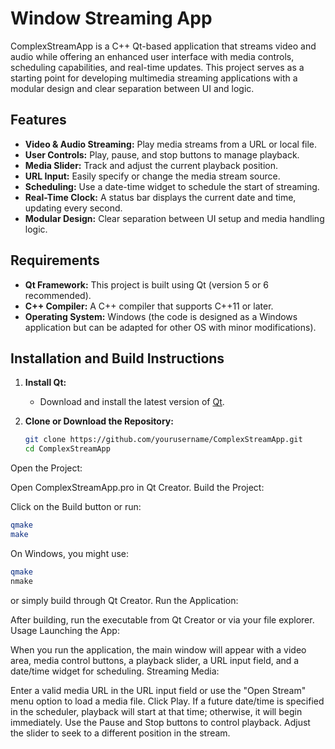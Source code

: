 # Window Streaming App

ComplexStreamApp is a C++ Qt-based application that streams video and audio while offering an enhanced user interface with media controls, scheduling capabilities, and real-time updates. This project serves as a starting point for developing multimedia streaming applications with a modular design and clear separation between UI and logic.

## Features

- **Video & Audio Streaming:** Play media streams from a URL or local file.
- **User Controls:** Play, pause, and stop buttons to manage playback.
- **Media Slider:** Track and adjust the current playback position.
- **URL Input:** Easily specify or change the media stream source.
- **Scheduling:** Use a date-time widget to schedule the start of streaming.
- **Real-Time Clock:** A status bar displays the current date and time, updating every second.
- **Modular Design:** Clear separation between UI setup and media handling logic.

## Requirements

- **Qt Framework:** This project is built using Qt (version 5 or 6 recommended).
- **C++ Compiler:** A C++ compiler that supports C++11 or later.
- **Operating System:** Windows (the code is designed as a Windows application but can be adapted for other OS with minor modifications).

## Installation and Build Instructions

1. **Install Qt:**
   - Download and install the latest version of [Qt](https://www.qt.io/download).

2. **Clone or Download the Repository:**
   ```bash
   git clone https://github.com/yourusername/ComplexStreamApp.git
   cd ComplexStreamApp
   ```
Open the Project:

Open ComplexStreamApp.pro in Qt Creator.
Build the Project:

Click on the Build button or run:

```bash
qmake
make
```


On Windows, you might use:


```bash
qmake
nmake
```
or simply build through Qt Creator.
Run the Application:

After building, run the executable from Qt Creator or via your file explorer.
Usage
Launching the App:

When you run the application, the main window will appear with a video area, media control buttons, a playback slider, a URL input field, and a date/time widget for scheduling.
Streaming Media:

Enter a valid media URL in the URL input field or use the "Open Stream" menu option to load a media file.
Click Play. If a future date/time is specified in the scheduler, playback will start at that time; otherwise, it will begin immediately.
Use the Pause and Stop buttons to control playback.
Adjust the slider to seek to a different position in the stream.
